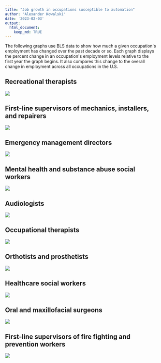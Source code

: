 ```yaml
---
title: "Job growth in occupations susceptible to automation"
author: "Alexander Kowalski"
date: '2023-02-03'
output: 
  html_document:
    keep_md: TRUE
---
```






The following graphs use BLS data to show how much a given occupation's employment has changed over the past decade or so. Each graph displays the percent change in an occupation's employment levels relative to the first year the graph begins. It also compares this change to the overall change in employment across all occupations in the U.S.

## Recreational therapists

<img src="ilrhr2685_employment_graphics_files/figure-html/rt-1.png" style="display: block; margin: auto;" />


## First-line supervisors of mechanics, installers, and repairers

<img src="ilrhr2685_employment_graphics_files/figure-html/fls-1.png" style="display: block; margin: auto;" />

## Emergency management directors

<img src="ilrhr2685_employment_graphics_files/figure-html/emg-1.png" style="display: block; margin: auto;" />

## Mental health and substance abuse social workers

<img src="ilrhr2685_employment_graphics_files/figure-html/msc-1.png" style="display: block; margin: auto;" />

## Audiologists

<img src="ilrhr2685_employment_graphics_files/figure-html/aud-1.png" style="display: block; margin: auto;" />

## Occupational therapists

<img src="ilrhr2685_employment_graphics_files/figure-html/ot-1.png" style="display: block; margin: auto;" />


## Orthotists and prosthetists

<img src="ilrhr2685_employment_graphics_files/figure-html/orth-1.png" style="display: block; margin: auto;" />

## Healthcare social workers

<img src="ilrhr2685_employment_graphics_files/figure-html/hsc-1.png" style="display: block; margin: auto;" />

## Oral and maxillofacial surgeons

<img src="ilrhr2685_employment_graphics_files/figure-html/oral-1.png" style="display: block; margin: auto;" />


## First-line supervisors of fire fighting and prevention workers

<img src="ilrhr2685_employment_graphics_files/figure-html/flsf-1.png" style="display: block; margin: auto;" />




